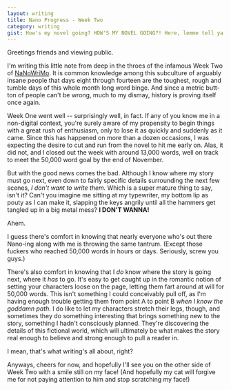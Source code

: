 ```yaml
---
layout: writing
title: Nano Progress - Week Two
category: writing
gist: How's my novel going? HOW'S MY NOVEL GOING?! Here, lemme tell ya!
---
```


Greetings friends and viewing public.

I'm writing this little note from deep in the throes of the infamous Week Two of [NaNoWriMo][nano]. It is common knowledge among this subculture of arguably insane people that days eight through fourteen are the toughest, rough and tumble days of this whole month long word binge. And since a metric butt-ton of people can't be wrong, much to my dismay, history is proving itself once again.

Week One went well -- surprisingly well, in fact. If any of you know me in a non-digital context, you're surely aware of my propensity to begin things with a great rush of enthusiasm, only to lose it as quickly and suddenly as it came. Since this has happened on more than a dozen occasions, I was expecting the desire to cut and run from the novel to hit me early on. Alas, it did not, and I closed out the week with around 13,000 words, well on track to meet the 50,000 word goal by the end of November.

But with the good news comes the bad. Although I know where my story must go next, even down to fairly specific details surrounding the next few scenes, *I don't want to write them.* Which is a super mature thing to say, isn't it? Can't you imagine me sitting at my typewriter, my bottom lip as pouty as I can make it, slapping the keys angrily until all the hammers get tangled up in a big metal mess? **I DON'T WANNA!**

Ahem.

I guess there's comfort in knowing that nearly everyone who's out there Nano-ing along with me is throwing the same tantrum. (Except those fuckers who reached 50,000 words in hours or days. Seriously, screw you guys.) 

There's also comfort in knowing that I *do* know where the story is going next, where it *has* to go. It's easy to get caught up in the romantic notion of setting your characters loose on the page, letting them fart around at will for 50,000 words. This isn't something I could conceivably pull off, as I'm having enough trouble getting them from point A to point B *when I know the goddamn path.* I do like to let my characters stretch their legs, though, and sometimes they do something interesting that brings something new to the story, something I hadn't consciously planned. They're discovering the details of this fictional world, which will ultimately be what makes the story real enough to believe and strong enough to pull a reader in.

I mean, that's what writing's all about, right?

Anyways, cheers for now, and hopefully I'll see you on the other side of Week Two with a smile still on my face! (And hopefully my cat will forgive me for not paying attention to him and stop scratching my face!)

[nano]: http://www.nanowrimo.org "For the uninitiated"
